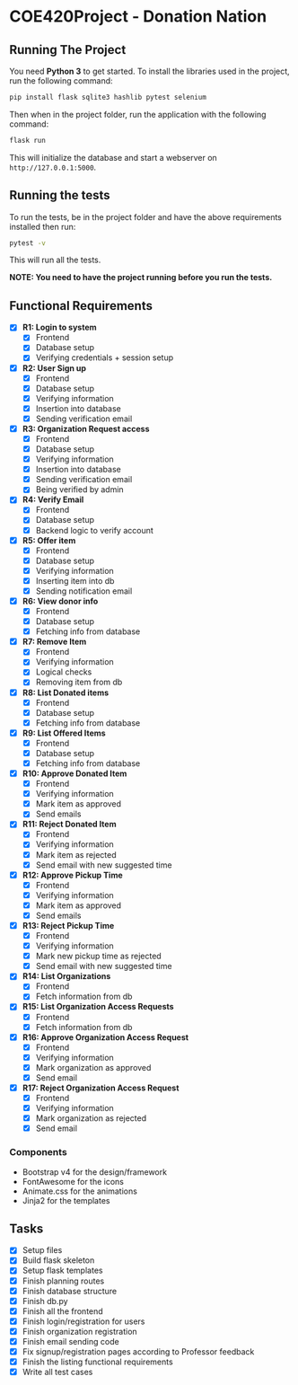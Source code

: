 # COE420Project - Donation Nation

## Running The Project

You need **Python 3** to get started.
To install the libraries used in the project, run the following command:

```bash
pip install flask sqlite3 hashlib pytest selenium
```

Then when in the project folder, run the application with the following command:
```bash
flask run
```

This will initialize the database and start a webserver on `http://127.0.0.1:5000`.

## Running the tests

To run the tests, be in the project folder and have the above requirements installed then run:

```bash
pytest -v
```

This will run all the tests.

**NOTE: You need to have the project running before you run the tests.**

## Functional Requirements

- [x] **R1: Login to system**
  - [x] Frontend
  - [x] Database setup
  - [x] Verifying credentials + session setup
- [x] **R2: User Sign up**
  - [x] Frontend
  - [x] Database setup
  - [x] Verifying information
  - [x] Insertion into database
  - [x] Sending verification email
- [x] **R3: Organization Request access**
  - [x] Frontend
  - [x] Database setup
  - [x] Verifying information
  - [x] Insertion into database
  - [x] Sending verification email
  - [x] Being verified by admin
- [x] **R4: Verify Email**
  - [x] Frontend
  - [x] Database setup
  - [x] Backend logic to verify account
- [x] **R5: Offer item**
  - [x] Frontend
  - [x] Database setup
  - [x] Verifying information
  - [x] Inserting item into db
  - [x] Sending notification email
- [x] **R6: View donor info**
  - [x] Frontend
  - [x] Database setup
  - [x] Fetching info from database
- [x] **R7: Remove Item**
  - [x] Frontend
  - [x] Verifying information
  - [x] Logical checks
  - [x] Removing item from db
- [x] **R8: List Donated items**
  - [x] Frontend
  - [x] Database setup
  - [x] Fetching info from database
- [x] **R9: List Offered Items**
  - [x] Frontend
  - [x] Database setup
  - [x] Fetching info from database
- [x] **R10: Approve Donated Item**
  - [x] Frontend
  - [x] Verifying information
  - [x] Mark item as approved
  - [x] Send emails
- [x] **R11: Reject Donated Item**
  - [x] Frontend
  - [x] Verifying information
  - [x] Mark item as rejected
  - [x] Send email with new suggested time
- [x] **R12: Approve Pickup Time**
  - [x] Frontend
  - [x] Verifying information
  - [x] Mark item as approved
  - [x] Send emails
- [x] **R13: Reject Pickup Time**
  - [x] Frontend
  - [x] Verifying information
  - [x] Mark new pickup time as rejected
  - [x] Send email with new suggested time
- [x] **R14: List Organizations**
  - [x] Frontend
  - [x] Fetch information from db
- [x] **R15: List Organization Access Requests**
  - [x] Frontend
  - [x] Fetch information from db
- [x] **R16: Approve Organization Access Request**
  - [x] Frontend
  - [x] Verifying information
  - [x] Mark organization as approved
  - [x] Send email
- [x] **R17: Reject Organization Access Request**
  - [x] Frontend
  - [x] Verifying information
  - [x] Mark organization as rejected
  - [x] Send email

### Components

- Bootstrap v4 for the design/framework
- FontAwesome for the icons
- Animate.css for the animations
- Jinja2 for the templates

## Tasks

- [x] Setup files
- [x] Build flask skeleton
- [x] Setup flask templates
- [x] Finish planning routes
- [x] Finish database structure
- [x] Finish db.py
- [x] Finish all the frontend
- [x] Finish login/registration for users
- [x] Finish organization registration
- [x] Finish email sending code
- [x] Fix signup/registration pages according to Professor feedback
- [x] Finish the listing functional requirements
- [x] Write all test cases
